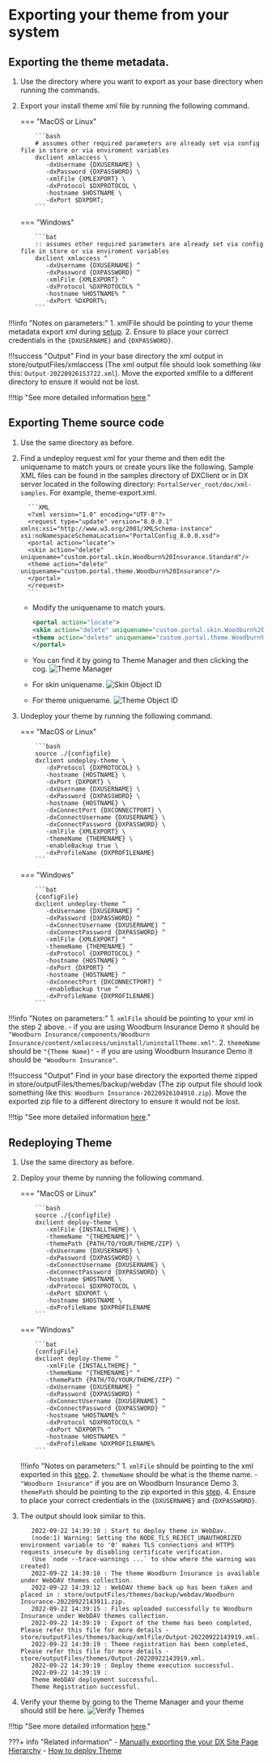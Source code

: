 # Exporting your theme from your system

## Exporting the theme metadata.

1. Use the directory where you want to export as your base directory when running the commands.
2. Export your install theme xml file by running the following command.

    === "MacOS or Linux"

           ```bash
           # assumes other required parameters are already set via config file in store or via enviroment variables
           dxclient xmlaccess \
              -dxUsername {DXUSERNAME} \
              -dxPassword {DXPASSWORD} \
              -xmlFile {XMLEXPORT} \
              -dxProtocol $DXPROTOCOL \
              -hostname $HOSTNAME \
              -dxPort $DXPORT;
           ```

    === "Windows"

           ```bat
           :: assumes other required parameters are already set via config file in store or via enviroment variables
           dxclient xmlaccess ^
              -dxUsername {DXUSERNAME} ^
              -dxPassword {DXPASSWORD} ^
              -xmlFile {XMLEXPORT} ^
              -dxProtocol %DXPROTOCOL% ^
              -hostname %HOSTNAME% ^
              -dxPort %DXPORT%;
           ```

!!!info "Notes on parameters:"
    1. xmlFile should be pointing to your theme metadata export xml during [setup](index.md#Theme-metadata-export-xml).
    2. Ensure to place your correct credentials in the `{DXUSERNAME}` and `{DXPASSWORD}`.

!!!success "Output"
    Find in your base directory the xml output in store/outputFiles/xmlaccess (The xml output file should look something like this: `Output-20220926153722.xml`). Move the exported xmlfile to a different directory to ensure it would not be lost.

!!!tip "See more detailed information [here](https://help.hcltechsw.com/digital-experience/9.5/containerization/xmlaccess.html)."

## Exporting Theme source code

1. Use the same directory as before.
2. Find a undeploy request xml for your theme and then edit the uniquename to match yours or create yours like the following. Sample XML files can be found in the samples directory of DXClient or in DX server located in the following directory: `PortalServer_root/doc/xml-samples`. For example, theme-export.xml.

         ```XML
         <?xml version="1.0" encoding="UTF-8"?>
         <request type="update" version="8.0.0.1" xmlns:xsi="http://www.w3.org/2001/XMLSchema-instance" xsi:noNamespaceSchemaLocation="PortalConfig_8.0.0.xsd">
         <portal action="locate">
         <skin action="delete" uniquename="custom.portal.skin.Woodburn%20Insurance.Standard"/>
         <theme action="delete" uniquename="custom.portal.theme.Woodburn%20Insurance"/>
         </portal>
         </request>
         ```

      - Modify the uniquename to match yours.

         ```xml
         <portal action="locate">
         <skin action="delete" uniquename="custom.portal.skin.Woodburn%20Insurance.Standard"/>
         <theme action="delete" uniquename="custom.portal.theme.Woodburn%20Insurance"/>
         </portal>
         ```

      - You can find it by going to Theme Manager and then clicking the cog.
         ![Theme Manager](../../images/19theme_manager.png)
      - For skin uniquename.
         ![Skin Object ID](../../images/19skin_objectid.png)
      - For theme uniquename.
         ![Theme Object ID](../../images/19theme_objectid.png)

3. Undeploy your theme by running the following command.

    === "MacOS or Linux"

           ```bash
           source ./{configfile}
           dxclient undeploy-theme \
              -dxProtocol {DXPROTOCOL} \
              -hostname {HOSTNAME} \
              -dxPort {DXPORT} \
              -dxUsername {DXUSERNAME} \
              -dxPassword {DXPASSWORD} \
              -hostname {HOSTNAME} \
              -dxConnectPort {DXCONNECTPORT} \
              -dxConnectUsername {DXUSERNAME} \
              -dxConnectPassword {DXPASSWORD} \
              -xmlFile {XMLEXPORT} \
              -themeName {THEMENAME} \
              -enableBackup true \
              -dxProfileName {DXPROFILENAME}
           ```

    === "Windows"

           ```bat
           {configFile}
           dxclient undeploy-theme ^
              -dxUsername {DXUSERNAME} ^
              -dxPassword {DXPASSWORD} ^
              -dxConnectUsername {DXUSERNAME} ^
              -dxConnectPassword {DXPASSWORD} ^
              -xmlFile {XMLEXPORT} ^
              -themeName {THEMENAME} ^
              -dxProtocol {DXPROTOCOL} ^
              -hostname {HOSTNAME} ^
              -dxPort {DXPORT} ^
              -hostname {HOSTNAME} ^
              -dxConnectPort {DXCONNECTPORT} ^
              -enableBackup true ^
              -dxProfileName {DXPROFILENAME}
           ```

!!!info "Notes on parameters:"
    1. `xmlFile` should be pointing to your xml in the step 2 above.
      - if you are using Woodburn Insurance Demo it should be `"Woodburn Insurance/components/Woodburn Insurance/content/xmlaccess/uninstall/uninstallTheme.xml"`.
    2. `themeName` should be `"{Theme Name}"`
      - if you are using Woodburn Insurance Demo it should be `"Woodburn Insurance"`.

!!!success "Output"
    Find in your base directory the exported theme zipped in store/outputFiles/themes/backup/webdav (The zip output file should look something like this: `Woodburn Insurance-20220926104910.zip`). Move the exported zip file to a different directory to ensure it would not be lost.

!!!tip "See more detailed information [here](https://help.hcltechsw.com/digital-experience/9.5/containerization/themes.html)."

## Redeploying Theme

1. Use the same directory as before.
2. Deploy your theme by running the following command.

    === "MacOS or Linux"

           ```bash
           source ./{configfile}
           dxclient deploy-theme \
              -xmlFile {INSTALLTHEME} \
              -themeName "{THEMENAME}" \
              -themePath {PATH/TO/YOUR/THEME/ZIP} \
              -dxUsername {DXUSERNAME} \
              -dxPassword {DXPASSWORD} \
              -dxConnectUsername {DXUSERNAME} \
              -dxConnectPassword {DXPASSWORD} \
              -hostname $HOSTNAME \
              -dxProtocol $DXPROTOCOL \
              -dxPort $DXPORT \
              -hostname $HOSTNAME \
              -dxProfileName $DXPROFILENAME
           ```

    === "Windows"

           ```bat
           {configFile}
           dxclient deploy-theme ^
              -xmlFile {INSTALLTHEME} ^
              -themeName "{THEMENAME}" ^
              -themePath {PATH/TO/YOUR/THEME/ZIP} ^
              -dxUsername {DXUSERNAME} ^
              -dxPassword {DXPASSWORD} ^
              -dxConnectUsername {DXUSERNAME} ^
              -dxConnectPassword {DXPASSWORD} ^
              -hostname %HOSTNAME% ^
              -dxProtocol %DXPROTOCOL% ^
              -dxPort %DXPORT% ^
              -hostname %HOSTNAME% ^
              -dxProfileName %DXPROFILENAME%
           ```

    !!!info "Notes on parameters:"
         1. `xmlFile` should be pointing to the xml exported in this [step](#1-export-the-theme-metadata).
         2. `themeName` should be what is the theme name.
            - `"Woodburn Insurance"` if you are on Woodburn Insurance Demo
         3. `themePath` should be pointing to the zip exported in this [step](#2-undeploy-theme).
         4. Ensure to place your correct credentials in the `{DXUSERNAME}` and `{DXPASSWORD}`.

3. The output should look similar to this.

      ``` console
         2022-09-22 14:39:10 : Start to deploy theme in WebDav.
         (node:1) Warning: Setting the NODE_TLS_REJECT_UNAUTHORIZED environment variable to '0' makes TLS connections and HTTPS requests insecure by disabling certificate verification.
         (Use `node --trace-warnings ...` to show where the warning was created)
         2022-09-22 14:39:10 : The theme Woodburn Insurance is available under WebDAV themes collection.
         2022-09-22 14:39:12 : WebDAV theme back up has been taken and placed in : store/outputFiles/themes/backup/webdav/Woodburn Insurance-20220922143911.zip.
         2022-09-22 14:39:15 : Files uploaded successfully to Woodburn Insurance under WebDAV themes collection.
         2022-09-22 14:39:19 : Export of the theme has been completed, Please refer this file for more details - store/outputFiles/themes/backup/xmlfile/Output-20220922143919.xml.
         2022-09-22 14:39:19 : Theme registration has been completed, Please refer this file for more details - store/outputFiles/themes/Output-20220922143919.xml.
         2022-09-22 14:39:19 : Deploy theme execution successful.
         2022-09-22 14:39:19 : 
         Theme WebDAV deployment successful.
         Theme Registration successful.
      ```

4. Verify your theme by going to the Theme Manager and your theme should still be here.
![Verify Themes](../../images/19themes_verify.png)

!!!tip "See more detailed information [here](https://help.hcltechsw.com/digital-experience/9.5/containerization/themes.html)."

???+ info "Related information"
      - [Manually exporting the your DX Site Page Hierarchy](manual_export_site_page_hierarchy.md)
      - [How to deploy Theme](import_theme.md)